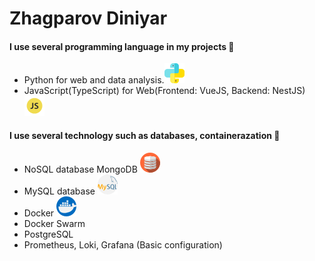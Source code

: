 # Zhagparov Diniyar

#### I use several programming language in my projects :pencil:

* Python for web and data analysis.<img src="https://github.com/Akashi23/Akashi23/blob/master/assets/python.png">
* JavaScript(TypeScript) for Web(Frontend: VueJS, Backend: NestJS)<img src="https://github.com/Akashi23/Akashi23/blob/master/assets/js.png">

 
 #### I use several technology such as databases, containerazation :pencil:
 * NoSQL database MongoDB <img src="https://github.com/Akashi23/Akashi23/blob/master/assets/database.png">
 * MySQL database <img src="https://github.com/Akashi23/Akashi23/blob/master/assets/mysql.png">
 * Docker <img src="https://github.com/Akashi23/Akashi23/blob/master/assets/docker.png">
 * Docker Swarm
 * PostgreSQL
 * Prometheus, Loki, Grafana (Basic configuration)
